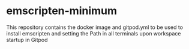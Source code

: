 # emscripten-minimum
This repository contains the docker image and gitpod.yml to be used to install emscripten and setting the Path in all terminals upon workspace startup in Gitpod
